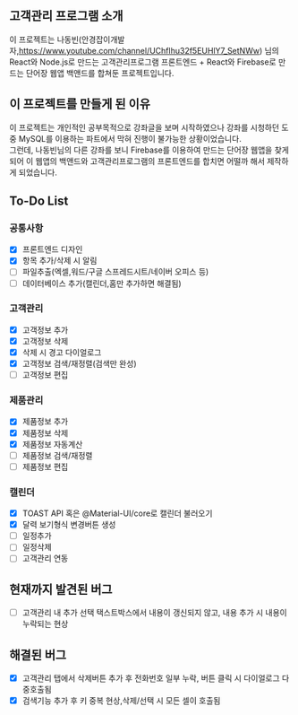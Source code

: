 ## 고객관리 프로그램 소개

이 프로젝트는 나동빈(안경잡이개발자,https://www.youtube.com/channel/UChflhu32f5EUHlY7_SetNWw) 님의<br/>
React와 Node.js로 만드는 고객관리프로그램 프론트엔드 + React와 Firebase로 만드는 단어장 웹앱 백앤드를 합쳐둔 프로젝트입니다.

## 이 프로젝트를 만들게 된 이유

이 프로젝트는 개인적인 공부목적으로 강좌글을 보며 시작하였으나 강좌를 시청하던 도중 MySQL를 이용하는 파트에서 막혀 진행이 불가능한 상황이었습니다.<br/>
그런데, 나동빈님의 다른 강좌를 보니 Firebase를 이용하여 만드는 단어장 웹앱을 찾게 되어 이 웹앱의 백앤드와 고객관리프로그램의 프론트엔드를 합치면 어떨까 해서 제작하게 되었습니다.

## To-Do List

### 공통사항

- [x] 프론트엔드 디자인
- [x] 항목 추가/삭제 시 알림
- [ ] 파일추출(엑셀,워드/구글 스프레드시트/네이버 오피스 등)
- [ ] 데이터베이스 추가(캘린더,홈만 추가하면 해결됨)

### 고객관리

- [x] 고객정보 추가
- [x] 고객정보 삭제
- [x] 삭제 시 경고 다이얼로그
- [x] 고객정보 검색/재정렬(검색만 완성)
- [ ] 고객정보 편집

### 제품관리

- [x] 제품정보 추가
- [x] 제품정보 삭제
- [x] 제품정보 자동계산
- [ ] 제품정보 검색/재정렬
- [ ] 제품정보 편집

### 캘린더

- [x] TOAST API 혹은 @Material-UI/core로 캘린더 불러오기
- [x] 달력 보기형식 변경버튼 생성
- [ ] 일정추가
- [ ] 일정삭제
- [ ] 고객관리 연동

## 현재까지 발견된 버그

- [ ] 고객관리 내 추가 선택 택스트박스에서 내용이 갱신되지 않고, 내용 추가 시 내용이 누락되는 현상

## 해결된 버그

- [x] 고객관리 탭에서 삭제버튼 추가 후 전화번호 일부 누락, 버튼 클릭 시 다이얼로그 다중호출됨
- [x] 검색기능 추가 후 키 중복 현상,삭제/선택 시 모든 셀이 호출됨
